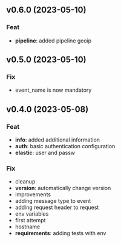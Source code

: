## v0.6.0 (2023-05-10)

### Feat

- **pipeline**: added pipeline geoip

## v0.5.0 (2023-05-10)

### Fix

- event_name is now mandatory

## v0.4.0 (2023-05-08)

### Feat

- **info**: added additional information
- **auth**: basic authentication configuration
- **elastic**: user and passw

### Fix

- cleanup
- **version**: automatically change version
- improvements
- adding message type to event
- adding request header to request
- env variables
- first attempt
- hostname
- **requirements**: adding tests with env
